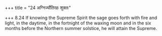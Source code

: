 +++
title = "24 अग्निर्ज्योतिरहः शुक्लः"

+++
8.24 If knowing the Supreme Spirit the sage goes forth with fire and
light, in the daytime, in the fortnight of the waxing moon and in the
six months before the Northern summer solstice, he will attain the
Supreme.
